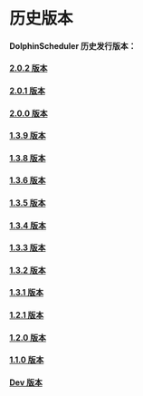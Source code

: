 # 历史版本
#### DolphinScheduler 历史发行版本：

#### [2.0.2 版本](/zh-cn/docs/2.0.2/user_doc/guide/quick-start.html)

#### [2.0.1 版本](/zh-cn/docs/2.0.1/user_doc/guide/quick-start.html)

#### [2.0.0 版本](/zh-cn/docs/2.0.0/user_doc/guide/quick-start.html)

#### [1.3.9 版本](/zh-cn/docs/1.3.9/user_doc/quick-start.html)

#### [1.3.8 版本](/zh-cn/docs/1.3.8/user_doc/quick-start.html)

#### [1.3.6 版本](/zh-cn/docs/1.3.6/user_doc/quick-start.html)

#### [1.3.5 版本](/zh-cn/docs/1.3.5/user_doc/quick-start.html)

#### [1.3.4 版本](/zh-cn/docs/1.3.4/user_doc/quick-start.html)

#### [1.3.3 版本](/zh-cn/docs/1.3.4/user_doc/quick-start.html)

#### [1.3.2 版本](/zh-cn/docs/1.3.2/user_doc/quick-start.html)

#### [1.3.1 版本](/zh-cn/docs/1.3.1/user_doc/quick-start.html)

#### [1.2.1 版本](/zh-cn/docs/1.2.1/user_doc/quick-start.html)

#### [1.2.0 版本](/zh-cn/docs/1.2.0/user_doc/quick-start.html)

#### [1.1.0 版本](/zh-cn/docs/1.2.0/user_doc/quick-start.html)

#### [Dev 版本](/zh-cn/docs/dev/user_doc/guide/quick-start.html)
